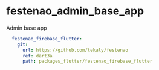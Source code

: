 # festenao_admin_base_app

Admin base app

```yaml
  festenao_firebase_flutter:
    git:
      url: https://github.com/tekaly/festenao
      ref: dart3a
      path: packages_flutter/festenao_firebase_flutter
```